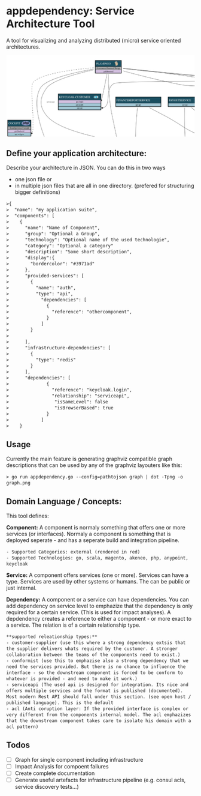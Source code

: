 # appdependency: Service Architecture Tool

A tool for visualizing and analyzing distributed (micro) service oriented architectures.

![Kiku](templates/example.jpg)

## Define your application architecture:

Describe your architecture in JSON. You can do this in two ways
- one json file or
- in multiple json files that are all in one directory. (prefered for structuring bigger definitions)

```
>{
>  "name": "my application suite",
>  "components": [
>    {
>      "name": "Name of Component",
>      "group": "Optional a Group",
>      "technology": "Optional name of the used technologie",
>      "category": "Optional a category"
>      "description": "Some short description",
>      "display":{
>        "bordercolor": "#3971ad"
>      },
>      "provided-services": [
>        {
>          "name": "auth",
>          "type": "api",
>            "dependencies": [
>              {
>                "reference": "othercomponent",
>              }
>            ]
>        }
>
>      ],
>      "infrastructure-dependencies": [
>        {
>          "type": "redis"
>        }
>      ],
>      "dependencies": [
>              {
>                "reference": "keycloak.login",
>                "relationship": "serviceapi",
>                 "isSameLevel": false
>                 "isBrowserBased": true
>              }
>            ]
>    }
```


## Usage

Currently the main feature is generating graphviz compatible graph descriptions that can be used by any of the graphviz layouters like this:

```
> go run appdependency.go --config=pathtojson graph | dot -Tpng -o graph.png
```

## Domain Language / Concepts:

This tool defines:

**Component:**
    A component is normaly something that offers one or more services (or interfaces).
    Normaly a component is something that is deployed seperate - and has a seperate build and integration pipeline.

    - Supported Categories: external (rendered in red)
    - Supported Technologies: go, scala, magento, akeneo, php, anypoint, keycloak

**Service:**
    A component offers services (one or more). Services can have a type. Services are used by other systems or humans. The can be public or just internal.

**Dependency:**
    A component or a service can have dependencies. You can add dependency on service level to emphazize that the dependency is only required for a certain service.
    (This is used for impact analyses).
    A depdendency creates a reference to either a component - or more exact to a service. The relation is of a certain relationship type.

    **supported releationship types:**
    - customer-supplier (use this where a strong dependency extsis that the supplier delivers whats required by the customer. A stronger collaboration between the teams of the components need to exist.)
    - conformist (use this to emphazise also a strong dependency that we need the services provided. But there is no chance to influence the interface - so the downstream component is forced to be conform to whatever is provided - and need to make it work.)
    - serviceapi (The used api is designed for integration. Its nice and offers multiple services and the format is published (documented). Most modern Rest API should fall under this section. (see open host / published language). This is the default
    - acl (Anti coruption layer: If the provided interface is complex or very different from the components internal model. The acl emphazizes that the downstream component takes care to isolate his domain with a acl pattern)


## Todos

-  [ ] Graph for single component including infrastructure
-  [ ] Impact Analysis for compoent failures
-  [ ] Create complete documentation
-  [ ] Generate useful artefacts for infrastructure pipeline (e.g. consul acls, service discovery tests...)
